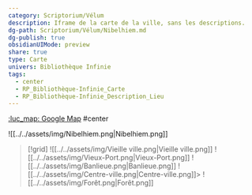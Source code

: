```yaml
---
category: Scriptorium/Vélum
description: Iframe de la carte de la ville, sans les descriptions.
dg-path: Scriptorium/Vélum/Nibelhiem.md
dg-publish: true
obsidianUIMode: preview
share: true
type: Carte
univers: Bibliothèque Infinie
tags:
  - center
  - RP_Bibliothèque-Infinie_Carte
  - RP_Bibliothèque-Infinie_Description_Lieu
---
```



[ :luc_map:  Google Map](https://www.google.com/maps/d/edit?mid=1fxoRwZDgenAjYyiD0o_N5RttryiBPRKe&amp;usp=sharing) #center


![[../../assets/img/Nibelhiem.png|Nibelhiem.png]]

> [!grid]
> ![[../../assets/img/Vieille ville.png|Vieille ville.png]] ![[../../assets/img/Vieux-Port.png|Vieux-Port.png]]
> ![[../../assets/img/Banlieue.png|Banlieue.png]]  ![[../../assets/img/Centre-ville.png|Centre-ville.png]]> 
> ![[../../assets/img/Forêt.png|Forêt.png]]